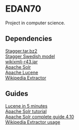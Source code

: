 EDAN70
======

Project in computer science.

## Dependencies

[Stagger.tar.bz2](http://mumin.ling.su.se/projects/stagger/snapshot.tar.bz2)  
[Stagger Swedish model](http://mumin.ling.su.se/projects/stagger/swedish.bin.bz2)     
[wikixmlj-r43.jar](https://wikixmlj.googlecode.com/files/wikixmlj-r43.jar)  
[Apache Solr](http://lucene.apache.org/solr/mirrors-solr-latest-redir.html?)  
[Apache Lucene](http://apache.mirrors.spacedump.net/lucene/java/4.10.2)  
[Wikipedia Extractor](http://medialab.di.unipi.it/Project/SemaWiki/Tools/WikiExtractor.py)

## Guides
[Lucene in 5 minutes](http://www.lucenetutorial.com/lucene-in-5-minutes.html)  
[Apache Solr tutorial](http://lucene.apache.org/solr/4_10_2/tutorial.html)  
[Apache Solr complete guide 4.10](http://archive.apache.org/dist/lucene/solr/ref-guide/apache-solr-ref-guide-4.10.pdf)  
[Wikipedia Extractor usage](http://medialab.di.unipi.it/wiki/Wikipedia_Extractor)

